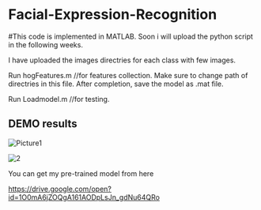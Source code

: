 # Facial-Expression-Recognition

#This code is implemented in MATLAB. Soon i will upload the python script in the following weeks. 

I have uploaded the images directries for each class with few images. 

Run hogFeatures.m //for features collection. Make sure to change path of directries in this file. After completion, save the model as .mat file.

Run Loadmodel.m //for testing.

## DEMO results

![Picture1](https://user-images.githubusercontent.com/43944394/69815825-7ba47500-123a-11ea-8ba1-dfc9ea6dc888.jpg)  
 
![2](https://user-images.githubusercontent.com/43944394/69815313-5fec9f00-1239-11ea-923e-f1909004fd39.jpg)


You can get my pre-trained model from here

https://drive.google.com/open?id=1O0mA6jZOQgA161AODpLsJn_gdNu64QRo




